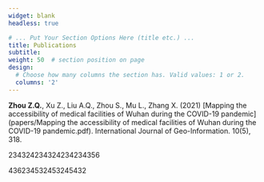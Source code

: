 ```yaml
---
widget: blank
headless: true

# ... Put Your Section Options Here (title etc.) ...
title: Publications
subtitle:
weight: 50  # section position on page
design:
  # Choose how many columns the section has. Valid values: 1 or 2.
  columns: '2'
---
```


**Zhou Z.Q.**, Xu Z., Liu A.Q., Zhou S., Mu L., Zhang X. (2021) [Mapping the accessibility of medical facilities of Wuhan during the COVID-19 pandemic](papers/Mapping the accessibility of medical facilities of Wuhan during the COVID-19 pandemic.pdf). International Journal of Geo-Information. 10(5), 318.


234324234324234234356


436234532453245432
